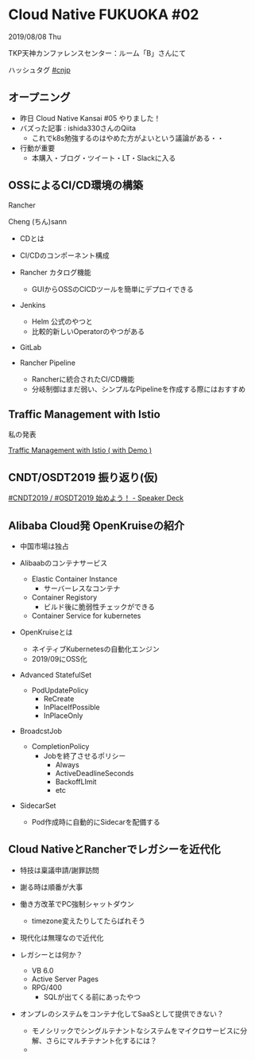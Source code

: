 # Cloud Native FUKUOKA #02

2019/08/08 Thu

TKP天神カンファレンスセンター：ルーム「B」さんにて

ハッシュタグ [#cnjp](https://twitter.com/search?q=%23cnjp)

## オープニング

- 昨日 Cloud Native Kansai #05 やりました！
- バズった記事 : ishida330さんのQiita
  - これでk8s勉強するのはやめた方がよいという議論がある・・
- 行動が重要
  - 本購入・ブログ・ツイート・LT・Slackに入る


## OSSによるCI/CD環境の構築

Rancher

Cheng (ちん)sann

- CDとは
- CI/CDのコンポーネント構成

- Rancher カタログ機能
  - GUIからOSSのCICDツールを簡単にデプロイできる
- Jenkins
  - Helm 公式のやつと
  - 比較的新しいOperatorのやつがある
- GitLab
- Rancher Pipeline
  - Rancherに統合されたCI/CD機能
  - 分岐制御はまだ弱い、シンプルなPipelineを作成する際にはおすすめ


## Traffic Management with Istio

私の発表

[Traffic Management with Istio ( with Demo )](https://speakerdeck.com/loftkun/traffic-management-with-istio-with-demo)

## CNDT/OSDT2019 振り返り(仮)

[#CNDT2019 / #OSDT2019 始めよう！ - Speaker Deck](https://speakerdeck.com/kitkatayama/number-osdt2019-shi-meyou)

## Alibaba Cloud発 OpenKruiseの紹介

- 中国市場は独占

- Alibaabのコンテナサービス
  - Elastic Container Instance
    - サーバーレスなコンテナ
  - Container Registory
    - ビルド後に脆弱性チェックができる
  - Container Service for kubernetes

- OpenKruiseとは
  -  ネイティブKubernetesの自動化エンジン
  - 2019/09にOSS化
- Advanced StatefulSet
  - PodUpdatePolicy
    - ReCreate
    - InPlaceIfPossible
    - InPlaceOnly
- BroadcstJob
  - CompletionPolicy
    - Jobを終了させるポリシー
      - Always
      - ActiveDeadlineSeconds
      - BackoffLImit
      - etc
- SidecarSet
  - Pod作成時に自動的にSidecarを配備する

## Cloud NativeとRancherでレガシーを近代化

- 特技は稟議申請/謝罪訪問
- 謝る時は順番が大事
- 働き方改革でPC強制シャットダウン
  - timezone変えたりしてたらばれそう

- 現代化は無理なので近代化

- レガシーとは何か？
  - VB 6.0
  - Active Server Pages
  - RPG/400
    - SQLが出てくる前にあったやつ

- オンプレのシステムをコンテナ化してSaaSとして提供できない？
  - モノシリックでシングルテナントなシステムをマイクロサービスに分解、さらにマルチテナント化するには？
  - 




